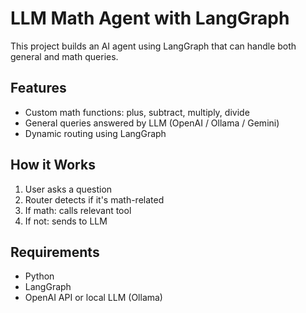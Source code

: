 # LLM Math Agent with LangGraph

This project builds an AI agent using LangGraph that can handle both general and math queries.

## Features
- Custom math functions: plus, subtract, multiply, divide
- General queries answered by LLM (OpenAI / Ollama / Gemini)
- Dynamic routing using LangGraph

## How it Works
1. User asks a question
2. Router detects if it's math-related
3. If math: calls relevant tool
4. If not: sends to LLM

## Requirements
- Python
- LangGraph
- OpenAI API or local LLM (Ollama)